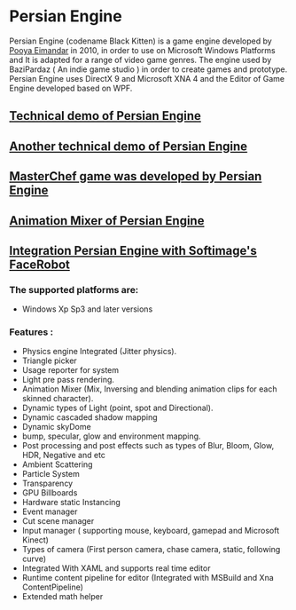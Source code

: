 # Persian Engine
Persian Engine (codename Black Kitten) is a game engine developed by [Pooya Eimandar](http://pooyaeimandar.github.io/) in 2010, in order to use on Microsoft Windows Platforms and It is adapted for a range of video game genres.
The engine used by BaziPardaz ( An indie game studio ) in order to create games and prototype.
Persian Engine uses DirectX 9 and Microsoft XNA 4 and the Editor of Game Engine developed based on WPF.

## [Technical demo of Persian Engine](http://vimeo.com/106925703)
## [Another technical demo of Persian Engine](http://vimeo.com/pooyaeimandar/persianengine)
## [MasterChef game was developed by Persian Engine](https://vimeo.com/96698402)
## [Animation Mixer of Persian Engine](http://vimeo.com/pooyaeimandar/persianenginemixer)
## [Integration Persian Engine with Softimage's FaceRobot](http://vimeo.com/pooyaeimandar/persianenginefacerobot)

### The supported platforms are:
* Windows Xp Sp3 and later versions

### Features :
* Physics engine Integrated (Jitter physics).
* Triangle picker
* Usage reporter for system 
* Light pre pass rendering.
* Animation Mixer (Mix, Inversing and blending animation clips for each skinned character).
* Dynamic types of Light (point, spot and Directional).
* Dynamic cascaded shadow mapping
* Dynamic skyDome  
* bump, specular, glow and environment mapping.
* Post processing and post effects such as types of Blur, Bloom, Glow, HDR, Negative and etc  
* Ambient Scattering
* Particle System
* Transparency
* GPU Billboards
* Hardware static Instancing
* Event manager
* Cut scene manager
* Input manager ( supporting mouse, keyboard, gamepad and Microsoft Kinect) 
* Types of camera (First person camera, chase camera, static, following curve)
* Integrated With XAML and supports real time editor
* Runtime content pipeline for editor (Integrated with MSBuild and Xna ContentPipeline)
* Extended math helper 



